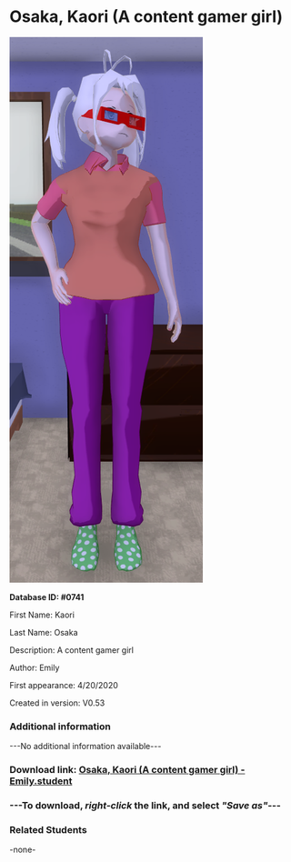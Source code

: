 # Osaka, Kaori (A content gamer girl)

<img src="../../Files/Images/Osaka, Kaori (A content gamer girl).png" title="Osaka, Kaori (A content gamer girl) - Emily">

**Database ID: #0741**

First Name: Kaori

Last Name: Osaka

Description: A content gamer girl

Author: Emily

First appearance: 4/20/2020

Created in version: V0.53

### Additional information

---No additional information available---

### Download link: <a href="https://raw.githubusercontent.com/Arbiter1223/Daigaku-Gurashi-Custom-Students/master/Files/Student%20Files/Osaka%2C%20Kaori%20(A%20content%20gamer%20girl)%20-%20Emily.student">Osaka, Kaori (A content gamer girl) - Emily.student</a>

### ---**To download, _right-click_ the link, and select _"Save as"_**---

### Related Students

-none-
